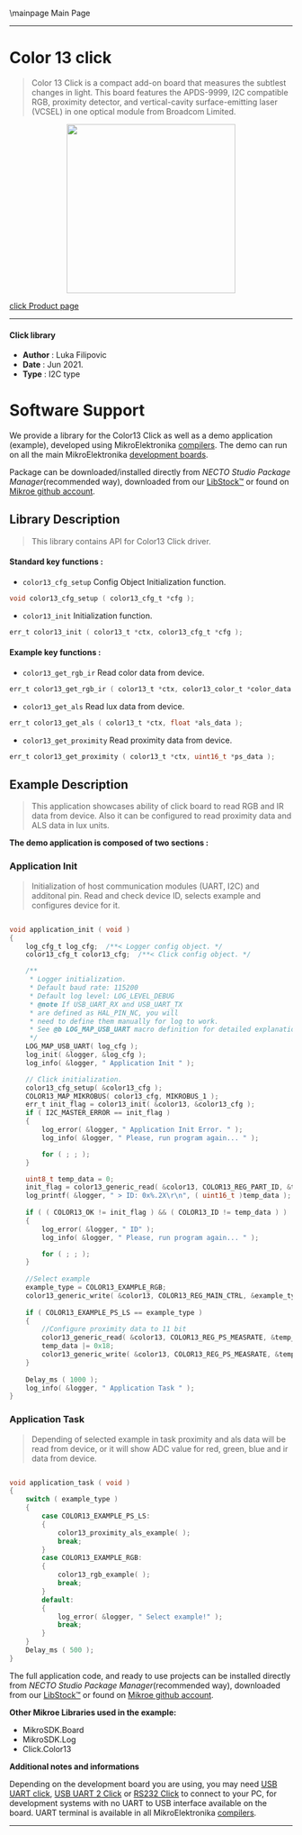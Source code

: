 \mainpage Main Page

---
# Color 13 click

> Color 13 Click is a compact add-on board that measures the subtlest changes in light. This board features the APDS-9999, I2C compatible RGB, proximity detector, and vertical-cavity surface-emitting laser (VCSEL) in one optical module from Broadcom Limited.

<p align="center">
  <img src="https://download.mikroe.com/images/click_for_ide/color_13_click.png" height=300px>
</p>

[click Product page](https://www.mikroe.com/color-13-click)

---


#### Click library

- **Author**        : Luka Filipovic
- **Date**          : Jun 2021.
- **Type**          : I2C type


# Software Support

We provide a library for the Color13 Click
as well as a demo application (example), developed using MikroElektronika
[compilers](https://www.mikroe.com/necto-studio).
The demo can run on all the main MikroElektronika [development boards](https://www.mikroe.com/development-boards).

Package can be downloaded/installed directly from *NECTO Studio Package Manager*(recommended way), downloaded from our [LibStock&trade;](https://libstock.mikroe.com) or found on [Mikroe github account](https://github.com/MikroElektronika/mikrosdk_click_v2/tree/master/clicks).

## Library Description

> This library contains API for Color13 Click driver.

#### Standard key functions :

- `color13_cfg_setup` Config Object Initialization function.
```c
void color13_cfg_setup ( color13_cfg_t *cfg );
```

- `color13_init` Initialization function.
```c
err_t color13_init ( color13_t *ctx, color13_cfg_t *cfg );
```

#### Example key functions :

- `color13_get_rgb_ir` Read color data from device.
```c
err_t color13_get_rgb_ir ( color13_t *ctx, color13_color_t *color_data );
```

- `color13_get_als` Read lux data from device.
```c
err_t color13_get_als ( color13_t *ctx, float *als_data );
```

- `color13_get_proximity` Read proximity data from device.
```c
err_t color13_get_proximity ( color13_t *ctx, uint16_t *ps_data );
```

## Example Description

> This application showcases ability of click board to read RGB and IR data
from device. Also it can be configured to read proximity data and
ALS data in lux units.

**The demo application is composed of two sections :**

### Application Init

> Initialization of host communication modules (UART, I2C) and additonal pin.
Read and check device ID, selects example and configures device for it.

```c

void application_init ( void ) 
{
    log_cfg_t log_cfg;  /**< Logger config object. */
    color13_cfg_t color13_cfg;  /**< Click config object. */

    /** 
     * Logger initialization.
     * Default baud rate: 115200
     * Default log level: LOG_LEVEL_DEBUG
     * @note If USB_UART_RX and USB_UART_TX 
     * are defined as HAL_PIN_NC, you will 
     * need to define them manually for log to work. 
     * See @b LOG_MAP_USB_UART macro definition for detailed explanation.
     */
    LOG_MAP_USB_UART( log_cfg );
    log_init( &logger, &log_cfg );
    log_info( &logger, " Application Init " );

    // Click initialization.
    color13_cfg_setup( &color13_cfg );
    COLOR13_MAP_MIKROBUS( color13_cfg, MIKROBUS_1 );
    err_t init_flag = color13_init( &color13, &color13_cfg );
    if ( I2C_MASTER_ERROR == init_flag ) 
    {
        log_error( &logger, " Application Init Error. " );
        log_info( &logger, " Please, run program again... " );

        for ( ; ; );
    }

    uint8_t temp_data = 0;
    init_flag = color13_generic_read( &color13, COLOR13_REG_PART_ID, &temp_data, 1 );
    log_printf( &logger, " > ID: 0x%.2X\r\n", ( uint16_t )temp_data );
    
    if ( ( COLOR13_OK != init_flag ) && ( COLOR13_ID != temp_data ) )
    {
        log_error( &logger, " ID" );
        log_info( &logger, " Please, run program again... " );

        for ( ; ; );
    }
    
    //Select example
    example_type = COLOR13_EXAMPLE_RGB;
    color13_generic_write( &color13, COLOR13_REG_MAIN_CTRL, &example_type, 1 );
    
    if ( COLOR13_EXAMPLE_PS_LS == example_type )
    {
        //Configure proximity data to 11 bit
        color13_generic_read( &color13, COLOR13_REG_PS_MEASRATE, &temp_data, 1 );
        temp_data |= 0x18;
        color13_generic_write( &color13, COLOR13_REG_PS_MEASRATE, &temp_data, 1 );
    }
    
    Delay_ms ( 1000 );
    log_info( &logger, " Application Task " );
}

```

### Application Task

> Depending of selected example in task proximity and als data will be read from
device, or it will show ADC value for red, green, blue and ir data from device.

```c

void application_task ( void ) 
{
    switch ( example_type )
    {
        case COLOR13_EXAMPLE_PS_LS:
        {
            color13_proximity_als_example( );
            break;
        }
        case COLOR13_EXAMPLE_RGB:
        {
            color13_rgb_example( );
            break;
        }
        default:
        {
            log_error( &logger, " Select example!" );
            break;
        }
    }
    Delay_ms ( 500 );
}

```

The full application code, and ready to use projects can be installed directly from *NECTO Studio Package Manager*(recommended way), downloaded from our [LibStock&trade;](https://libstock.mikroe.com) or found on [Mikroe github account](https://github.com/MikroElektronika/mikrosdk_click_v2/tree/master/clicks).

**Other Mikroe Libraries used in the example:**

- MikroSDK.Board
- MikroSDK.Log
- Click.Color13

**Additional notes and informations**

Depending on the development board you are using, you may need
[USB UART click](https://www.mikroe.com/usb-uart-click),
[USB UART 2 Click](https://www.mikroe.com/usb-uart-2-click) or
[RS232 Click](https://www.mikroe.com/rs232-click) to connect to your PC, for
development systems with no UART to USB interface available on the board. UART
terminal is available in all MikroElektronika
[compilers](https://shop.mikroe.com/compilers).

---
